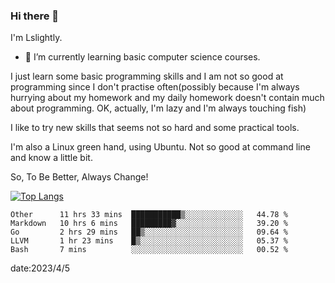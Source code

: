 ### Hi there 👋

I'm Lslightly.

- 🌱 I’m currently learning basic computer science courses.

I just learn some basic programming skills and I am not so good at programming since I don't practise often(possibly because I'm always hurrying about my homework and my daily homework doesn't contain much about programming. OK, actually, I'm lazy and I'm always touching fish)

I like to try new skills that seems not so hard and some practical tools.

I'm also a Linux green hand, using Ubuntu. Not so good at command line and know a little bit.

So, To Be Better, Always Change!

[![Top Langs](https://github-readme-stats.vercel.app/api/top-langs/?username=Lslightly&layout=compact)](https://github.com/anuraghazra/github-readme-stats)

<!--START_SECTION:waka-->

```text
Other      11 hrs 33 mins  ███████████▒░░░░░░░░░░░░░   44.78 %
Markdown   10 hrs 6 mins   █████████▓░░░░░░░░░░░░░░░   39.20 %
Go         2 hrs 29 mins   ██▒░░░░░░░░░░░░░░░░░░░░░░   09.64 %
LLVM       1 hr 23 mins    █▒░░░░░░░░░░░░░░░░░░░░░░░   05.37 %
Bash       7 mins          ░░░░░░░░░░░░░░░░░░░░░░░░░   00.52 %
```

<!--END_SECTION:waka-->

date:2023/4/5

